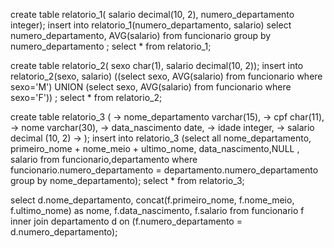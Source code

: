 create table relatorio_1( salario decimal(10, 2), numero_departamento integer);
insert into relatorio_1(numero_departamento, salario) select numero_departamento, AVG(salario) from funcionario group by numero_departamento  ;
select * from relatorio_1;

create table relatorio_2( sexo char(1), salario decimal(10, 2));
insert into relatorio_2(sexo, salario) ((select sexo, AVG(salario) from funcionario where sexo='M') UNION (select sexo, AVG(salario) from funcionario where sexo='F'))  ;
select * from relatorio_2;

create table relatorio_3 (
                                      -> nome_departamento varchar(15),
                                      -> cpf char(11),
                                      -> nome varchar(30),
                                      -> data_nascimento date,
                                      -> idade integer,
                                      -> salario decimal (10, 2)
                                      -> );
insert into relatorio_3 (select all nome_departamento, primeiro_nome + nome_meio + ultimo_nome, data_nascimento,NULL , salario from funcionario,departamento where funcionario.numero_departamento = departamento.numero_departamento group by nome_departamento);
select * from relatorio_3;

select d.nome_departamento, concat(f.primeiro_nome, f.nome_meio, f.ultimo_nome) as nome, f.data_nascimento, f.salario
from funcionario f
inner join departamento d on (f.numero_departamento = d.numero_departamento);
